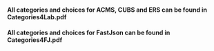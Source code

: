 #### All categories and choices for ACMS, CUBS and ERS can be found in Categories4Lab.pdf
#### All categories and choices for FastJson can be found in Categories4FJ.pdf
